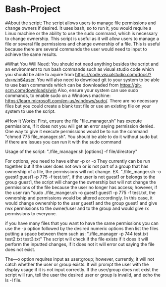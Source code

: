 # Bash-Project

#About the script:
The script allows users to manage file permissions and change owners if desired. It uses bash, so to run it, you would require a Linux machine or the ability to use the sudo command, which is necessary to change ownership. This script is useful as it will allow users to manage a file or several file permissions and change ownership of a file. This is useful because there are several commands the user would need to input to achieve the same results. 

#What You Will Need:
You should not need anything besides the script and an environment to run bash commands such as visual studio code which you should be able to aquire from https://code.visualstudio.com/docs/?dv=win64user. 
You will also need to download git to your system to be able to use bash commands which can be downloaded from https://git-scm.com/downloads/win
Also, ensure your system can use sudo commands, to enable sudo on a Windows machine:
https://learn.microsoft.com/en-us/windows/sudo/. There are no necessary files but you could create a blank test file or use an existing file on your system to use the script.

#How It Works:
First, ensure the file "file_manager.sh" has execute permissions, if it does not you will get an error saying permission denied.
One way to give it execute permissions would be to run the command "chmod 775 file_manager.sh". You should be able to do it without sudo but if there are issues you can run it with the sudo command

Usage of the script:
"./file_manager.sh [options] -f file/directory"

For options, you need to have either -p or -o
They currently can be run together but if the user does not own or is not part of a group that has ownership of a file, the permissions will not change. EX. "./file_manger.sh -o guest1:guest1 -p 775 -f test.txt", if the user is not guest1 or belongs to the group guest1, the script will change the ownership but will not change the permissions of the file because the user no longer has access; however, if the user ran "sudo ./file_manger.sh -o guest1:guest1 -p 775 -f test.txt, the ownership and permissions would be altered accordingly. In this case, it would change ownership to the user guest1 and the group guest1 and give rwx permissions to the owner/user and to the group and would give rx permissions to everyone.

if you have many files that you want to have the same permissions you can use the -p option followed by the desired numeric options then list the files putting a space between them such as:
   "./file_manager -p 744 test.txt test2.txt test3.txt"
The script will check if the file exists if it does it will perform the inputted changes, if it does not it will error out saying the file does not exist.

The—o option requires input as user:group; however, currently, it will not catch whether the user or group exists.
It will prompt the user with the display usage if it is not input correctly.
If the user/group does not exist the script will run, tell the user the desired user or group is invalid, and echo the ls -l file.
